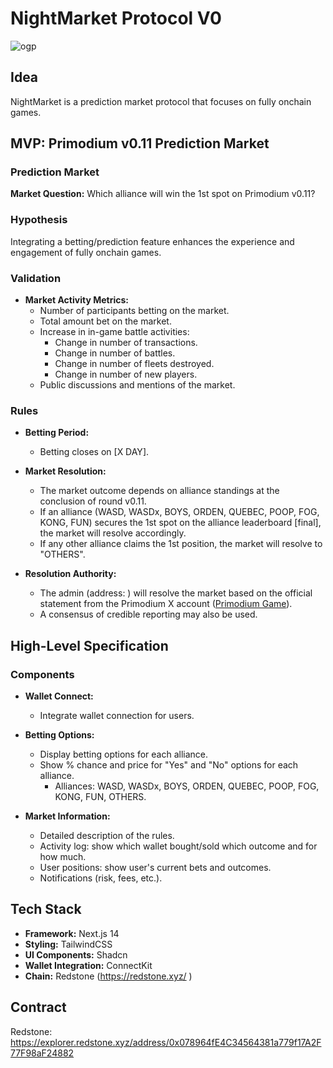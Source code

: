 # NightMarket Protocol V0

![ogp](https://github.com/libdefi/nightmarket/assets/8872443/5f5ea4e4-a949-49c4-b1df-bff93f45380f)


## Idea

NightMarket is a prediction market protocol that focuses on fully onchain games.

## MVP: Primodium v0.11 Prediction Market

### Prediction Market

**Market Question:** Which alliance will win the 1st spot on Primodium v0.11?

### Hypothesis

Integrating a betting/prediction feature enhances the experience and engagement of fully onchain games.

### Validation

- **Market Activity Metrics:**
  - Number of participants betting on the market.
  - Total amount bet on the market.
  - Increase in in-game battle activities:
    - Change in number of transactions.
    - Change in number of battles.
    - Change in number of fleets destroyed.
    - Change in number of new players.
  - Public discussions and mentions of the market.

### Rules

- **Betting Period:**
  - Betting closes on [X DAY].

- **Market Resolution:**
  - The market outcome depends on alliance standings at the conclusion of round v0.11. 
  - If an alliance (WASD, WASDx, BOYS, ORDEN, QUEBEC, POOP, FOG, KONG, FUN) secures the 1st spot on the alliance leaderboard [final], the market will resolve accordingly.
  - If any other alliance claims the 1st position, the market will resolve to "OTHERS".

- **Resolution Authority:**
  - The admin (address: ) will resolve the market based on the official statement from the Primodium X account ([Primodium Game](https://x.com/primodiumgame)).
  - A consensus of credible reporting may also be used.

## High-Level Specification

### Components

- **Wallet Connect:**
  - Integrate wallet connection for users.

- **Betting Options:**
  - Display betting options for each alliance.
  - Show % chance and price for "Yes" and "No" options for each alliance.
    - Alliances: WASD, WASDx, BOYS, ORDEN, QUEBEC, POOP, FOG, KONG, FUN, OTHERS.

- **Market Information:**
  - Detailed description of the rules.
  - Activity log: show which wallet bought/sold which outcome and for how much.
  - User positions: show user's current bets and outcomes.
  - Notifications (risk, fees, etc.).

## Tech Stack

- **Framework:** Next.js 14
- **Styling:** TailwindCSS
- **UI Components:** Shadcn
- **Wallet Integration:** ConnectKit
- **Chain:** Redstone (https://redstone.xyz/ )

## Contract

Redstone: https://explorer.redstone.xyz/address/0x078964fE4C34564381a779f17A2F77F98aF24882
